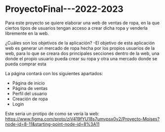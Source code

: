 # ProyectoFinal---2022-2023

Para este proyecto se quiere elaborar una web de ventas de ropa, en la que ciertos tipos de usuarios tengan acceso a crear dicha ropa y venderla
libremente en la web.

¿Cuáles son los objetivos de la aplicación?
  -El objetivo de esta aplicación web es generar un mercado de ropa hecha por los propios usuarios de la web, para lo que se creara dos principales secciones dentro de la    web, una donde el propio usuario pueda crear su ropa y otra una mercado donde se pueda comprar esta

La página contará con los siguientes apartados:

  - Página de inicio
  - Página de ventas
  - Perfil del usuario
  - Creación de ropa
  - Login


Este seria un protipo de como se vería la web: https://www.figma.com/proto/ziV419fYU18s7umvpsx0y2/Proyecto-Moises?node-id=8-11&starting-point-node-id=8%3A11

